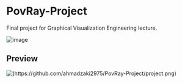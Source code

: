 # PovRay-Project

Final project for Graphical Visualization Engineering lecture.

![image](https://github.com/ahmadzaki2975/PovRay-Project/assets/87590846/6d9a2f92-8cf0-4087-925b-41235eb1f142)

## Preview
![(https://github.com/ahmadzaki2975/PovRay-Project/project.png)](https://raw.githubusercontent.com/ahmadzaki2975/PovRay-Project/main/project.png)

